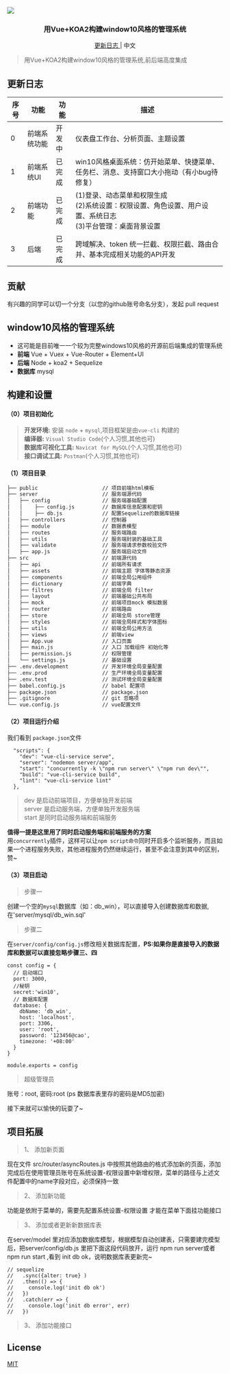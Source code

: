 ![](https://user-gold-cdn.xitu.io/2020/7/20/1736a52feeadcdd4?w=1582&h=1006&f=png&s=170719)
<h3 align="center">用Vue+KOA2构建window10风格的管理系统</h3>

<p align="center">
  <a href="">
    更新日志
  </a>
  <span> | </span>
  <a>
    中文
  </a>
</p>

> 用Vue+KOA2构建window10风格的管理系统,前后端高度集成

## 更新日志

 | 序号 |功能 |功能   | 描述 |
| --- | --- |--- | --- |
|0| 前端系统功能 |开发中|仪表盘工作台、分析页面、主题设置|
|1| 前端系统UI |已完成|win10风格桌面系统：仿开始菜单、快捷菜单、任务栏、消息、支持窗口大小拖动（有小bug待修复）|
|2| 前端功能 |已完成|(1)登录、动态菜单和权限生成<br>(2)系统设置：权限设置、角色设置、用户设置、系统日志<br>(3)平台管理：桌面背景设置|
|3|后端|已完成|跨域解决、token 统一拦截、权限拦截、路由合并、基本完成相关功能的API开发|

## 贡献
 有兴趣的同学可以切一个分支（以您的github账号命名分支），发起 pull request 

## window10风格的管理系统

- 这可能是目前唯一一个较为完整windows10风格的开源前后端集成的管理系统
- **前端** Vue + Vuex + Vue-Router + Element+UI
- **后端** Node + koa2 + Sequelize
- **数据库** mysql

## 构建和设置

#### （0）项目初始化
> **开发环境:** 安装 `node` + `mysql`,项目框架是由`vue-cli` 构建的  
> **编译器:**  `Visual Studio Code`(个人习惯,其他也可)  
> **数据库可视化工具:** `Navicat for MySQL`(个人习惯,其他也可)  
> **接口调试工具:** `Postman`(个人习惯,其他也可)  

#### （1）项目目录
```bash
├── public                     // 项目前端html模板
├── server                     // 服务端源代码
│   ├── config                 // 服务端基础配置
│   │    ├── config.js         // 数据库信息配置和密钥
│   │    ├── db.js             // 配置Sequelize的数据库链接
│   ├── controllers            // 控制器
│   ├── module                 // 数据表模型
│   ├── routes                 // 服务端路由
│   ├── utils                  // 服务端封装的基础工具
│   ├── validate               // 服务端请求参数校验文件
│   ├── app.js                 // 服务端启动文件
├── src                        // 前端源代码
│   ├── api                    // 前端所有请求
│   ├── assets                 // 前端主题 字体等静态资源
│   ├── components             // 前端全局公用组件
│   ├── dictionary             // 前端字典
│   ├── filtres                // 前端全局 filter
│   ├── layout                 // 前端基础公共布局
│   ├── mock                   // 前端项目mock 模拟数据
│   ├── router                 // 前端路由
│   ├── store                  // 前端全局 store管理
│   ├── styles                 // 前端全局样式和字体图标
│   ├── utils                  // 前端全局公用方法
│   ├── views                  // 前端view
│   ├── App.vue                // 入口页面
│   ├── main.js                // 入口 加载组件 初始化等
│   ├── permission.js          // 权限管理
│   └── settings.js            // 基础设置
├── .env.development           // 开发环境全局变量配置
├── .env.prod                  // 生产环境全局变量配置
├── .env.test                  // 测试环境全局变量配置
├── babel.config.js            // babel 配置项
├── package.json               // package.json
├── .gitignore                 // git 忽略项
└── vue.config.js              // vue配置文件
```
#### （2）项目运行介绍
我们看到 `package.json`文件
```
  "scripts": {
    "dev": "vue-cli-service serve",
    "server": "nodemon server/app",
    "start": "concurrently -k \"npm run server\" \"npm run dev\"",
    "build": "vue-cli-service build",
    "lint": "vue-cli-service lint"
  },
```
> dev 是启动前端项目，方便单独开发前端  
> server 是启动服务端，方便单独开发服务端  
> start 是同时启动服务端和前端服务 

**值得一提是这里用了同时启动服务端和前端服务的方案**  
用`concurrently`插件，这样可以让`npm script命令`同时开启多个监听服务，而且如果一个进程服务失败，其他进程服务仍然继续运行，甚至不会注意到其中的区别，赞~

#### （3）项目启动
> 步骤一  

创建一个空的`mysql`数据库（如：db_win），可以直接导入创建数据库和数据, 在'server/mysql/db_win.sql'  

>步骤二  

在`server/config/config.js`修改相关数据库配置，**PS:如果你是直接导入的数据库和数据可以直接忽略步骤三、四**

```
const config = {
  // 启动端口
  port: 3000,
  //秘钥
  secret:'win10',
  // 数据库配置
  database: {
    dbName: 'db_win',
    host: 'localhost',
    port: 3306,
    user: 'root',
    password: '123456@cao',
    timezone: '+08:00'
  }
}

module.exports = config
```
> 超级管理员  

账号：root, 密码:root (ps 数据库表里存的密码是MD5加密) 


接下来就可以愉快的玩耍了~


## 项目拓展  

> 1、 添加新页面    

现在⽂件 src/router/asyncRoutes.js 中按照其他路由的格式添加新的⻚⾯，添加完成后在使⽤管理员账号在系统设置-权限设置中新增权限，菜单的路径与上述⽂件配置中的name字段对应，必须保持⼀致

> 2、 添加新功能  

功能是依附于菜单的，需要先配置系统设置-权限设置 才能在菜单下⾯挂功能接⼝

> 3、 添加或者更新新数据库表   
 
在server/model 里对应添加数据库模型，根据模型自动创建表，只需要建完模型后，把server/config/db.js 里把下面这段代码放开，运行 npm run server或者npm run start ,看到 init db ok，说明数据库表更新完~

```
// sequelize
//   .sync({alter: true} )
//   .then(() => {
//     console.log('init db ok')
//   })
//   .catch(err => {
//     console.log('init db error', err)
//   })
```
> 3、 添加功能接口  

## License

[MIT](http://opensource.org/licenses/MIT)
